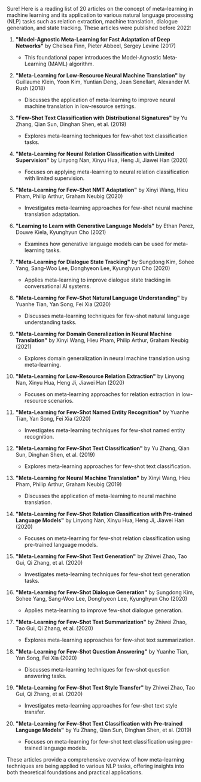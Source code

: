 Sure! Here is a reading list of 20 articles on the concept of meta-learning in machine learning and its application to various natural language processing (NLP) tasks such as relation extraction, machine translation, dialogue generation, and state tracking. These articles were published before 2022:

1. **"Model-Agnostic Meta-Learning for Fast Adaptation of Deep Networks"** by Chelsea Finn, Pieter Abbeel, Sergey Levine (2017)
   - This foundational paper introduces the Model-Agnostic Meta-Learning (MAML) algorithm.

2. **"Meta-Learning for Low-Resource Neural Machine Translation"** by Guillaume Klein, Yoon Kim, Yuntian Deng, Jean Senellart, Alexander M. Rush (2018)
   - Discusses the application of meta-learning to improve neural machine translation in low-resource settings.

3. **"Few-Shot Text Classification with Distributional Signatures"** by Yu Zhang, Qian Sun, Dinghan Shen, et al. (2019)
   - Explores meta-learning techniques for few-shot text classification tasks.

4. **"Meta-Learning for Neural Relation Classification with Limited Supervision"** by Linyong Nan, Xinyu Hua, Heng Ji, Jiawei Han (2020)
   - Focuses on applying meta-learning to neural relation classification with limited supervision.

5. **"Meta-Learning for Few-Shot NMT Adaptation"** by Xinyi Wang, Hieu Pham, Philip Arthur, Graham Neubig (2020)
   - Investigates meta-learning approaches for few-shot neural machine translation adaptation.

6. **"Learning to Learn with Generative Language Models"** by Ethan Perez, Douwe Kiela, Kyunghyun Cho (2021)
   - Examines how generative language models can be used for meta-learning tasks.

7. **"Meta-Learning for Dialogue State Tracking"** by Sungdong Kim, Sohee Yang, Sang-Woo Lee, Donghyeon Lee, Kyunghyun Cho (2020)
   - Applies meta-learning to improve dialogue state tracking in conversational AI systems.

8. **"Meta-Learning for Few-Shot Natural Language Understanding"** by Yuanhe Tian, Yan Song, Fei Xia (2020)
   - Discusses meta-learning techniques for few-shot natural language understanding tasks.

9. **"Meta-Learning for Domain Generalization in Neural Machine Translation"** by Xinyi Wang, Hieu Pham, Philip Arthur, Graham Neubig (2021)
   - Explores domain generalization in neural machine translation using meta-learning.

10. **"Meta-Learning for Low-Resource Relation Extraction"** by Linyong Nan, Xinyu Hua, Heng Ji, Jiawei Han (2020)
    - Focuses on meta-learning approaches for relation extraction in low-resource scenarios.

11. **"Meta-Learning for Few-Shot Named Entity Recognition"** by Yuanhe Tian, Yan Song, Fei Xia (2020)
    - Investigates meta-learning techniques for few-shot named entity recognition.

12. **"Meta-Learning for Few-Shot Text Classification"** by Yu Zhang, Qian Sun, Dinghan Shen, et al. (2019)
    - Explores meta-learning approaches for few-shot text classification.

13. **"Meta-Learning for Neural Machine Translation"** by Xinyi Wang, Hieu Pham, Philip Arthur, Graham Neubig (2019)
    - Discusses the application of meta-learning to neural machine translation.

14. **"Meta-Learning for Few-Shot Relation Classification with Pre-trained Language Models"** by Linyong Nan, Xinyu Hua, Heng Ji, Jiawei Han (2020)
    - Focuses on meta-learning for few-shot relation classification using pre-trained language models.

15. **"Meta-Learning for Few-Shot Text Generation"** by Zhiwei Zhao, Tao Gui, Qi Zhang, et al. (2020)
    - Investigates meta-learning techniques for few-shot text generation tasks.

16. **"Meta-Learning for Few-Shot Dialogue Generation"** by Sungdong Kim, Sohee Yang, Sang-Woo Lee, Donghyeon Lee, Kyunghyun Cho (2020)
    - Applies meta-learning to improve few-shot dialogue generation.

17. **"Meta-Learning for Few-Shot Text Summarization"** by Zhiwei Zhao, Tao Gui, Qi Zhang, et al. (2020)
    - Explores meta-learning approaches for few-shot text summarization.

18. **"Meta-Learning for Few-Shot Question Answering"** by Yuanhe Tian, Yan Song, Fei Xia (2020)
    - Discusses meta-learning techniques for few-shot question answering tasks.

19. **"Meta-Learning for Few-Shot Text Style Transfer"** by Zhiwei Zhao, Tao Gui, Qi Zhang, et al. (2020)
    - Investigates meta-learning approaches for few-shot text style transfer.

20. **"Meta-Learning for Few-Shot Text Classification with Pre-trained Language Models"** by Yu Zhang, Qian Sun, Dinghan Shen, et al. (2019)
    - Focuses on meta-learning for few-shot text classification using pre-trained language models.

These articles provide a comprehensive overview of how meta-learning techniques are being applied to various NLP tasks, offering insights into both theoretical foundations and practical applications.